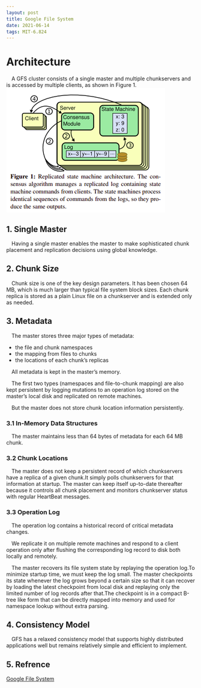 ```yaml
---
layout: post
title: Google File System 
date: 2021-06-14
tags: MIT-6.824 
---
```

# Architecture
&ensp;&ensp;A GFS cluster consists of a single master and multiple chunkservers and is accessed by multiple clients, as shown in Figure 1.
![](/images/posts/fig1.png) 
## 1. Single Master
&ensp;&ensp;Having a single master enables the master to make sophisticated chunk placement and replication decisions using global knowledge.
## 2. Chunk Size
&ensp;&ensp;Chunk size is one of the key design parameters. It has been chosen 64 MB, which is much larger than typical file system block sizes. Each chunk replica is stored as a plain Linux file on a chunkserver and is extended only as needed.
## 3. Metadata
&ensp;&ensp;The master stores three major types of metadata: 
- the file and chunk namespaces 
- the mapping from files to chunks
- the locations of each chunk’s replicas

&ensp;&ensp;All metadata is kept in the master’s memory.

&ensp;&ensp;The first two types (namespaces and file-to-chunk mapping) are also kept persistent by logging mutations to an operation log stored on the master’s local disk and replicated on remote machines.

&ensp;&ensp;But the master does not store chunk location information persistently.
### 3.1 In-Memory Data Structures
&ensp;&ensp;The master maintains less than 64 bytes of metadata for each 64 MB chunk.
### 3.2 Chunk Locations
&ensp;&ensp;The master does not keep a persistent record of which chunkservers have a replica of a given chunk.It simply polls chunkservers for that information at startup. The master can keep itself up-to-date thereafter because it controls all chunk placement and monitors chunkserver status with regular HeartBeat messages.
### 3.3 Operation Log
&ensp;&ensp;The operation log contains a historical record of critical metadata changes.

&ensp;&ensp;We replicate it on multiple remote machines and respond to a client operation only after flushing the corresponding log record to disk both locally and remotely.

&ensp;&ensp;The master recovers its file system state by replaying the operation log.To minimize startup time, we must keep the log small. The master checkpoints its state whenever the log grows beyond a certain size so that it can recover by loading the latest checkpoint from local disk and replaying only the limited number of log records after that.The checkpoint is in a compact B-tree like form that can be directly mapped into memory and used for namespace lookup without extra parsing. 
## 4. Consistency Model
&ensp;&ensp;GFS has a relaxed consistency model that supports highly distributed applications well but remains relatively simple and efficient to implement. 

## 5. Refrence
[Google File System](https://pdos.csail.mit.edu/6.824/papers/gfs.pdf)
